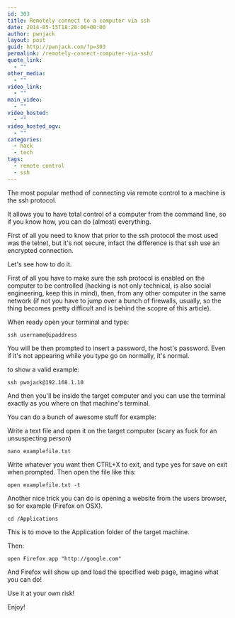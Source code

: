 ```yaml
---
id: 303
title: Remotely connect to a computer via ssh
date: 2014-05-15T18:28:06+00:00
author: pwnjack
layout: post
guid: http://pwnjack.com/?p=303
permalink: /remotely-connect-computer-via-ssh/
quote_link:
  - ""
other_media:
  - ""
video_link:
  - ""
main_video:
  - ""
video_hosted:
  - ""
video_hosted_ogv:
  - ""
categories:
  - hack
  - tech
tags:
  - remote control
  - ssh
---
```

The most popular method of connecting via remote control to a machine is the ssh protocol.

It allows you to have total control of a computer from the command line, so if you know how, you can do (almost) everything.

First of all you need to know that prior to the ssh protocol the most used was the telnet, but it's not secure, infact the difference is that ssh use an encrypted connection.

Let's see how to do it.

First of all you have to make sure the ssh protocol is enabled on the computer to be controlled (hacking is not only technical, is also social engineering, keep this in mind), then, from any other computer in the same network (if not you have to jump over a bunch of firewalls, usually, so the thing becomes pretty difficult and is behind the scopre of this article).

When ready open your terminal and type:

    ssh username@ipaddress

You will be then prompted to insert a password, the host's password. Even if it's not appearing while you type go on normally, it's normal.

to show a valid example:

    ssh pwnjack@192.168.1.10

And then you'll be inside the target computer and you can use the terminal exactly as you where on that machine's terminal.

You can do a bunch of awesome stuff for example:

Write a text file and open it on the target computer (scary as fuck for an unsuspecting person)

    nano examplefile.txt

Write whatever you want then CTRL+X to exit, and type yes for save on exit when prompted. Then open the file like this:

    open examplefile.txt -t

Another nice trick you can do is opening a website from the users browser, so for example (Firefox on OSX).

    cd /Applications

This is to move to the Application folder of the target machine.

Then:

    open Firefox.app "http://google.com"

And Firefox will show up and load the specified web page, imagine what you can do!

Use it at your own risk!

Enjoy!